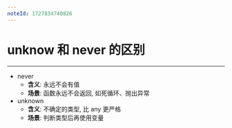 ```yaml
---
noteId: 1727834740826
---
```

# unknow 和 never 的区别
---
- never
	- **含义**: 永远不会有值
	- **场景**: 函数永远不会返回, 如死循环、抛出异常
- unknown
	- **含义**: 不确定的类型, 比 any 更严格
	- **场景**: 判断类型后再使用变量
